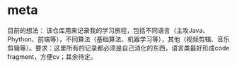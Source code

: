 # meta

目前的想法：
该仓库用来记录我的学习旅程，包括不同语言（主攻Java、Phython、前端等），不同算法（基础算法、机器学习等），其他（视频剪辑、音乐剪辑等）。要求：这里所有的记录都必须是自己消化的东西，语言类最好形成code fragment，方便cv；其余待定。
